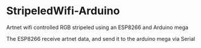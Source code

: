 # StripeledWifi-Arduino
Artnet wifi controlled RGB stripeled using an ESP8266 and Arduino mega

The ESP8266 receive artnet data, and send it to the arduino mega via Serial

